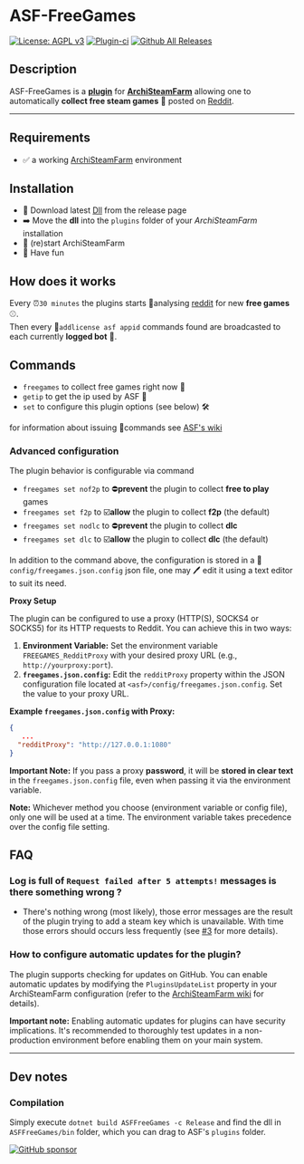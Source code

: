 # ASF-FreeGames
[![License: AGPL v3](https://img.shields.io/badge/License-AGPL_v3-blue.svg)](https://www.gnu.org/licenses/agpl-3.0) [![Plugin-ci](https://github.com/maxisoft/ASFFreeGames/actions/workflows/ci.yml/badge.svg)](https://github.com/maxisoft/ASFFreeGames/actions/workflows/ci.yml) [![Github All Releases](https://img.shields.io/github/downloads/maxisoft/ASFFreeGames/total.svg)]()

## Description

ASF-FreeGames is a **[plugin](https://github.com/JustArchiNET/ArchiSteamFarm/wiki/Plugins)** for **[ArchiSteamFarm](https://github.com/JustArchiNET/ArchiSteamFarm)** allowing one to automatically **collect free steam games** 🔑 posted on [Reddit](https://www.reddit.com/user/ASFinfo?sort=new).

---

## Requirements

- ✅ a working [ArchiSteamFarm](https://github.com/JustArchiNET/ArchiSteamFarm) environment

## Installation
- 🔽 Download latest [Dll](https://github.com/maxisoft/ASFFreeGames/releases) from the release page
- ➡️ Move the **dll** into the `plugins` folder of your *ArchiSteamFarm* installation
- 🔄 (re)start  ArchiSteamFarm
- 🎉 Have fun

## How does it works
Every ⏰`30 minutes` the plugins starts 🔬analysing [reddit](https://www.reddit.com/user/ASFinfo?sort=new) for new **free games**⚾.  
Then every 🔑`addlicense asf appid`  commands found are broadcasted to each currently **logged bot** 💪.

## Commands
- ```freegames``` to collect free games right now 🚀
- ```getip``` to get the ip used by ASF 👀
- ```set``` to configure this plugin options (see below) 🛠️

for information about issuing 📢commands see [ASF's wiki](https://github.com/JustArchiNET/ArchiSteamFarm/wiki)

### Advanced configuration
The plugin behavior is configurable via command
- ```freegames set nof2p``` to ⛔**prevent** the plugin to collect **free to play** games
- ```freegames set f2p``` to ☑️**allow** the plugin to collect **f2p** (the default)
- ```freegames set nodlc``` to ⛔**prevent** the plugin to collect **dlc**
- ```freegames set dlc``` to ☑️**allow** the plugin to collect **dlc** (the default)

In addition to the command above, the configuration is stored in a 📖```config/freegames.json.config``` json file, one may 🖊 edit it using a text editor to suit its need.

**Proxy Setup**

The plugin can be configured to use a proxy (HTTP(S), SOCKS4 or SOCKS5) for its HTTP requests to Reddit. You can achieve this in two ways:

1. **Environment Variable:** Set the environment variable `FREEGAMES_RedditProxy` with your desired proxy URL (e.g., `http://yourproxy:port`).
2. **`freegames.json.config`:** Edit the `redditProxy` property within the JSON configuration file located at `<asf>/config/freegames.json.config`. Set the value to your proxy URL.

**Example `freegames.json.config` with Proxy:**

```json
{
   ...
  "redditProxy": "http://127.0.0.1:1080"
}
```

**Important Note:** If you pass a proxy **password**, it will be **stored in clear text** in the `freegames.json.config` file, even when passing it via the environment variable. 

**Note:** Whichever method you choose (environment variable or config file), only one will be used at a time. 
The environment variable takes precedence over the config file setting.


## FAQ

### Log is full of `Request failed after 5 attempts!` messages is there something wrong ?   

- There's nothing wrong (most likely), those error messages are the result of the plugin trying to add a steam key which is unavailable. With time those errors should occurs less frequently (see [#3](https://github.com/maxisoft/ASFFreeGames/issues/3) for more details).


### How to configure automatic updates for the plugin?
The plugin supports checking for updates on GitHub. You can enable automatic updates by modifying the `PluginsUpdateList` property in your ArchiSteamFarm configuration (refer to the [ArchiSteamFarm wiki](https://github.com/JustArchiNET/ArchiSteamFarm/wiki/Configuration#pluginsupdatelist) for details).

**Important note:** Enabling automatic updates for plugins can have security implications. It's recommended to thoroughly test updates in a non-production environment before enabling them on your main system.


------
## Dev notes

### Compilation

Simply execute `dotnet build ASFFreeGames -c Release` and find the dll in `ASFFreeGames/bin` folder, which you can drag to ASF's `plugins` folder.


[![GitHub sponsor](https://img.shields.io/badge/GitHub-sponsor-ea4aaa.svg?logo=github-sponsors)](https://github.com/sponsors/maxisoft)